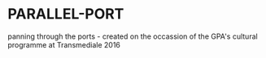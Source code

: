 # PARALLEL-PORT
panning through the ports - created on the occassion of the GPA's cultural programme at Transmediale 2016
